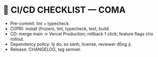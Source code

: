 # 🚦 CI/CD CHECKLIST — COMA

- Pre-commit: lint + typecheck.
- CI(PR): install (frozen), lint, typecheck, test, build.
- CD: merge main -> Vercel Production; rollback 1 click; feature flags cho rollout.
- Dependency policy: lý do, so sánh, license, reviewer đồng ý.
- Release: CHANGELOG, tag semver.
